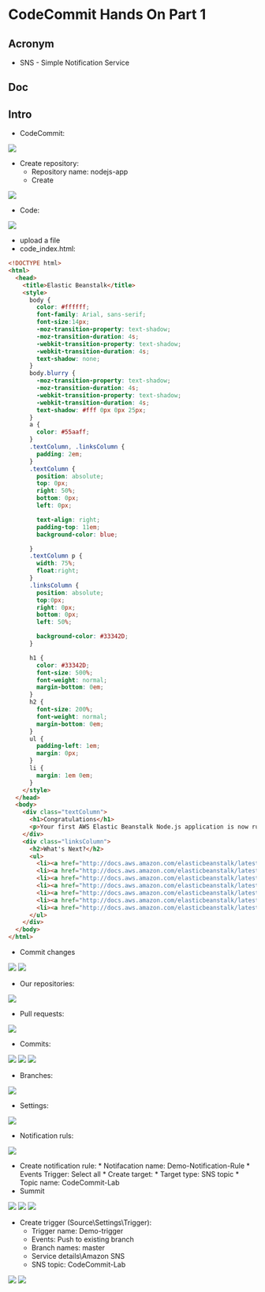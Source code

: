 # CodeCommit Hands On Part 1

## Acronym
* SNS - Simple Notification Service

## Doc

## Intro
* CodeCommit:

[<img src="https://i.imgur.com/7Jnvfpe.png">](https://i.imgur.com/7Jnvfpe.png)

* Create repository:
    * Repository name: nodejs-app
    * Create
    
[<img src="https://i.imgur.com/BupOx1a.png">](https://i.imgur.com/BupOx1a.png)

* Code:

[<img src="https://i.imgur.com/fges2lU.png">](https://i.imgur.com/fges2lU.png)

* upload a file
* code_index.html:
````html
<!DOCTYPE html>
<html>
  <head>
    <title>Elastic Beanstalk</title>
    <style>
      body {
        color: #ffffff;
        font-family: Arial, sans-serif;
        font-size:14px;
        -moz-transition-property: text-shadow;
        -moz-transition-duration: 4s;
        -webkit-transition-property: text-shadow;
        -webkit-transition-duration: 4s;
        text-shadow: none;
      }
      body.blurry {
        -moz-transition-property: text-shadow;
        -moz-transition-duration: 4s;
        -webkit-transition-property: text-shadow;
        -webkit-transition-duration: 4s;
        text-shadow: #fff 0px 0px 25px;
      }
      a {
        color: #55aaff;
      }
      .textColumn, .linksColumn {
        padding: 2em;
      }
      .textColumn {
        position: absolute;
        top: 0px;
        right: 50%;
        bottom: 0px;
        left: 0px;

        text-align: right;
        padding-top: 11em;
        background-color: blue;

      }
      .textColumn p {
        width: 75%;
        float:right;
      }
      .linksColumn {
        position: absolute;
        top:0px;
        right: 0px;
        bottom: 0px;
        left: 50%;

        background-color: #33342D;
      }

      h1 {
        color: #33342D;
        font-size: 500%;
        font-weight: normal;
        margin-bottom: 0em;
      }
      h2 {
        font-size: 200%;
        font-weight: normal;
        margin-bottom: 0em;
      }
      ul {
        padding-left: 1em;
        margin: 0px;
      }
      li {
        margin: 1em 0em;
      }
    </style>
  </head>
  <body>
    <div class="textColumn">
      <h1>Congratulations</h1>
      <p>Your first AWS Elastic Beanstalk Node.js application is now running on your own dedicated environment in the AWS Cloud</p>
    </div>
    <div class="linksColumn">
      <h2>What's Next?</h2>
      <ul>
        <li><a href="http://docs.aws.amazon.com/elasticbeanstalk/latest/dg/Welcome.html">AWS Elastic Beanstalk overview</a></li>
        <li><a href="http://docs.aws.amazon.com/elasticbeanstalk/latest/dg/concepts.html">AWS Elastic Beanstalk concepts</a></li>
        <li><a href="http://docs.aws.amazon.com/elasticbeanstalk/latest/dg/create_deploy_nodejs_express.html">Deploy an Express Application to AWS Elastic Beanstalk</a></li>
        <li><a href="http://docs.aws.amazon.com/elasticbeanstalk/latest/dg/create_deploy_nodejs_express_elasticache.html">Deploy an Express Application with Amazon ElastiCache to AWS Elastic Beanstalk</a></li>
        <li><a href="http://docs.aws.amazon.com/elasticbeanstalk/latest/dg/create_deploy_nodejs_geddy_elasticache.html">Deploy a Geddy Application with Amazon ElastiCache to AWS Elastic Beanstalk </a></li>
        <li><a href="http://docs.aws.amazon.com/elasticbeanstalk/latest/dg/create_deploy_nodejs_custom_container.html">Customizing and Configuring a Node.js Container </a></li>
        <li><a href="http://docs.aws.amazon.com/elasticbeanstalk/latest/dg/using-features.loggingS3.title.html">Working with Logs</a></li>
      </ul>
    </div>
  </body>
</html>
````

* Commit changes

[<img src="https://i.imgur.com/jsOUPxd.png">](https://i.imgur.com/jsOUPxd.png)
[<img src="https://i.imgur.com/yuTWVxv.png">](https://i.imgur.com/yuTWVxv.png)

* Our repositories:

[<img src="https://i.imgur.com/ClguD1Z.png">](https://i.imgur.com/ClguD1Z.png)

* Pull requests:

[<img src="https://i.imgur.com/5Cy53Fk.png">](https://i.imgur.com/5Cy53Fk.png)

* Commits:

[<img src="https://i.imgur.com/NdUE5lx.png">](https://i.imgur.com/NdUE5lx.png)
[<img src="https://i.imgur.com/9EsBTmE.png">](https://i.imgur.com/9EsBTmE.png)
[<img src="https://i.imgur.com/LTja4t0.png">](https://i.imgur.com/LTja4t0.png)

* Branches:

[<img src="https://i.imgur.com/qFNWH7G.png">](https://i.imgur.com/qFNWH7G.png)

* Settings:

[<img src="https://i.imgur.com/UgqqW4K.png">](https://i.imgur.com/UgqqW4K.png)

* Notification ruls:

[<img src="https://i.imgur.com/cgkeQcK.png">](https://i.imgur.com/cgkeQcK.png)

* Create notification rule:
      * Notifacation name: Demo-Notification-Rule
      * Events Trigger: Select all
      * Create target:
         * Target type: SNS topic
         * Topic name: CodeCommit-Lab
* Summit

[<img src="https://i.imgur.com/NvdtApm.png">](https://i.imgur.com/NvdtApm.png)
[<img src="https://i.imgur.com/C3sb0Qo.png">](https://i.imgur.com/C3sb0Qo.png)
[<img src="https://i.imgur.com/OrDMVRN.png">](https://i.imgur.com/OrDMVRN.png)

* Create trigger (Source\Settings\Trigger):
   * Trigger name: Demo-trigger
   * Events: Push to existing branch
   * Branch names: master
   * Service details\Amazon SNS
   * SNS topic: CodeCommit-Lab
   
[<img src="https://i.imgur.com/pXlXEnR.png">](https://i.imgur.com/pXlXEnR.png)
[<img src="https://i.imgur.com/M8oiIZd.png">](https://i.imgur.com/M8oiIZd.png)
